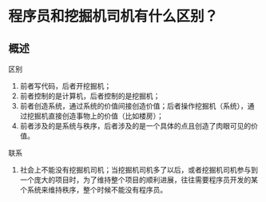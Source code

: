 # 程序员和挖掘机司机有什么区别？


## 概述

区别
1. 前者写代码，后者开挖掘机；
1. 前者控制的是计算机，后者控制的是挖掘机；
1. 前者创造系统，通过系统的价值间接创造价值；后者操作挖掘机（系统），通过挖掘机直接创造事物上的价值（比如楼房）；
1. 前者涉及的是系统与秩序，后者涉及的是一个具体的点且创造了肉眼可见的价值。


联系
1. 社会上不能没有挖掘机司机；当挖掘机司机多了以后，或者挖掘机司机参与到一个庞大的项目时，为了维持整个项目的顺利进展，往往需要程序员开发的某个系统来维持秩序，整个时候不能没有程序员。



